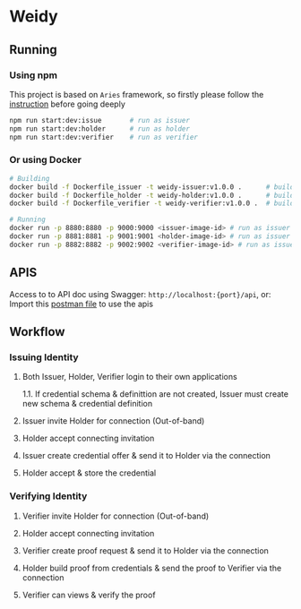 # Weidy

## Running

### Using npm

This project is based on `Aries` framework, so firstly please follow the [instruction](https://aries.js.org/guides/getting-started/installation) before going deeply

```bash
npm run start:dev:issue       # run as issuer
npm run start:dev:holder      # run as holder
npm run start:dev:verifier    # run as verifier
```

### Or using Docker
```bash
# Building
docker build -f Dockerfile_issuer -t weidy-issuer:v1.0.0 .      # build issuer
docker build -f Dockerfile_holder -t weidy-holder:v1.0.0 .      # build holder
docker build -f Dockerfile_verifier -t weidy-verifier:v1.0.0 .  # build verifier
```

```bash
# Running
docker run -p 8880:8880 -p 9000:9000 <issuer-image-id> # run as issuer
docker run -p 8881:8881 -p 9001:9001 <holder-image-id> # run as issuer
docker run -p 8882:8882 -p 9002:9002 <verifier-image-id> # run as issuer
```

## APIS
Access to to API doc using Swagger: `http://localhost:{port}/api`, or:
Import this [postman file](./regov-test.postman_collection.json) to use the apis

## Workflow

### Issuing Identity

1. Both Issuer, Holder, Verifier login to their own applications

    1.1. If credential schema & definittion are not created, Issuer must create new schema & credential definition

2. Issuer invite Holder for connection (Out-of-band)

3. Holder accept connecting invitation

4. Issuer create credential offer & send it to Holder via the connection

5. Holder accept & store the credential

### Verifying Identity

1. Verifier invite Holder for connection (Out-of-band)

2. Holder accept connecting invitation

3. Verifier create proof request & send it to Holder via the connection

4. Holder build proof from credentials & send the proof to Verifier via the connection

5. Verifier can views & verify the proof
